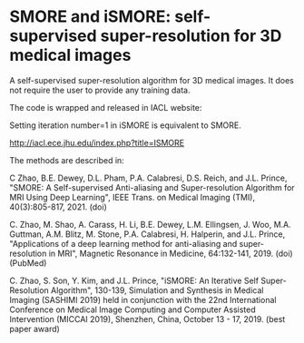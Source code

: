 # SMORE and iSMORE: self-supervised super-resolution for 3D medical images

A 
self-supervised super-resolution algorithm for 3D medical images.
It does not require the user to provide any training data.

The code is wrapped and released in IACL website:

Setting iteration number=1 in iSMORE is equivalent to SMORE.

http://iacl.ece.jhu.edu/index.php?title=ISMORE

The methods are described in:

C Zhao, B.E. Dewey, D.L. Pham, P.A. Calabresi, D.S. Reich, and J.L. Prince, "SMORE: A Self-supervised Anti-aliasing and Super-resolution Algorithm for MRI Using Deep Learning", IEEE Trans. on Medical Imaging (TMI), 40(3):805-817, 2021. (doi)

C. Zhao, M. Shao, A. Carass, H. Li, B.E. Dewey, L.M. Ellingsen, J. Woo, M.A. Guttman, A.M. Blitz, M. Stone, P.A. Calabresi, H. Halperin, and J.L. Prince, "Applications of a deep learning method for anti-aliasing and super-resolution in MRI", Magnetic Resonance in Medicine, 64:132-141, 2019. (doi) (PubMed)

C. Zhao, S. Son, Y. Kim, and J.L. Prince, "iSMORE: An Iterative Self Super-Resolution Algorithm", 130-139, Simulation and Synthesis in Medical Imaging (SASHIMI 2019) held in conjunction with the 22nd International Conference on Medical Image Computing and Computer Assisted Intervention (MICCAI 2019), Shenzhen, China, October 13 - 17, 2019. (best paper award)
